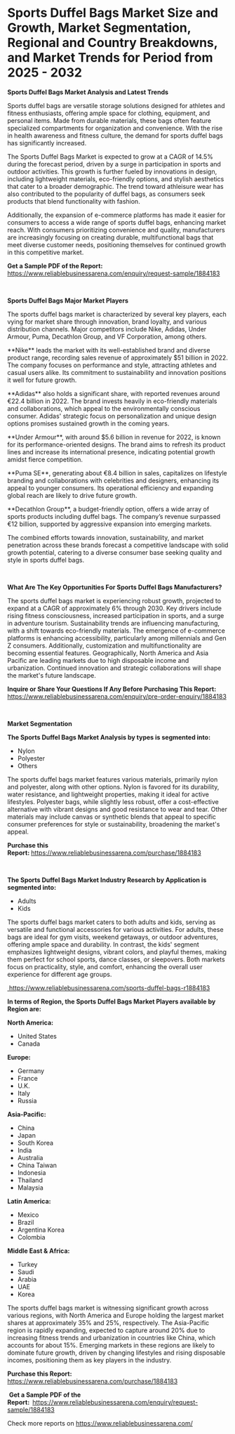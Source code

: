 <p><h1>Sports Duffel Bags Market Size and Growth, Market Segmentation, Regional and Country Breakdowns, and Market Trends for Period from 2025 -  2032</h1></p><p><strong>Sports Duffel Bags Market Analysis and Latest Trends</strong></p>
<p><p>Sports duffel bags are versatile storage solutions designed for athletes and fitness enthusiasts, offering ample space for clothing, equipment, and personal items. Made from durable materials, these bags often feature specialized compartments for organization and convenience. With the rise in health awareness and fitness culture, the demand for sports duffel bags has significantly increased.</p><p>The Sports Duffel Bags Market is expected to grow at a CAGR of 14.5% during the forecast period, driven by a surge in participation in sports and outdoor activities. This growth is further fueled by innovations in design, including lightweight materials, eco-friendly options, and stylish aesthetics that cater to a broader demographic. The trend toward athleisure wear has also contributed to the popularity of duffel bags, as consumers seek products that blend functionality with fashion. </p><p>Additionally, the expansion of e-commerce platforms has made it easier for consumers to access a wide range of sports duffel bags, enhancing market reach. With consumers prioritizing convenience and quality, manufacturers are increasingly focusing on creating durable, multifunctional bags that meet diverse customer needs, positioning themselves for continued growth in this competitive market.</p></p>
<p><strong>Get a Sample PDF of the Report:&nbsp;</strong> <a href="https://www.reliablebusinessarena.com/enquiry/request-sample/1884183?utm_campaign=1841&utm_medium=2&utm_source=Github&utm_content=ia&utm_term=08022025&utm_id=sports-duffel-bags">https://www.reliablebusinessarena.com/enquiry/request-sample/1884183</a></p>
<p>&nbsp;</p>
<p><strong>Sports Duffel Bags Major Market Players</strong></p>
<p><p>The sports duffel bags market is characterized by several key players, each vying for market share through innovation, brand loyalty, and various distribution channels. Major competitors include Nike, Adidas, Under Armour, Puma, Decathlon Group, and VF Corporation, among others.</p><p>**Nike** leads the market with its well-established brand and diverse product range, recording sales revenue of approximately $51 billion in 2022. The company focuses on performance and style, attracting athletes and casual users alike. Its commitment to sustainability and innovation positions it well for future growth.</p><p>**Adidas** also holds a significant share, with reported revenues around €22.4 billion in 2022. The brand invests heavily in eco-friendly materials and collaborations, which appeal to the environmentally conscious consumer. Adidas' strategic focus on personalization and unique design options promises sustained growth in the coming years.</p><p>**Under Armour**, with around $5.6 billion in revenue for 2022, is known for its performance-oriented designs. The brand aims to refresh its product lines and increase its international presence, indicating potential growth amidst fierce competition.</p><p>**Puma SE**, generating about €8.4 billion in sales, capitalizes on lifestyle branding and collaborations with celebrities and designers, enhancing its appeal to younger consumers. Its operational efficiency and expanding global reach are likely to drive future growth.</p><p>**Decathlon Group**, a budget-friendly option, offers a wide array of sports products including duffel bags. The company’s revenue surpassed €12 billion, supported by aggressive expansion into emerging markets.</p><p>The combined efforts towards innovation, sustainability, and market penetration across these brands forecast a competitive landscape with solid growth potential, catering to a diverse consumer base seeking quality and style in sports duffel bags.</p></p>
<p>&nbsp;</p>
<p><strong>What Are The Key Opportunities For Sports Duffel Bags Manufacturers?</strong></p>
<p><p>The sports duffel bags market is experiencing robust growth, projected to expand at a CAGR of approximately 6% through 2030. Key drivers include rising fitness consciousness, increased participation in sports, and a surge in adventure tourism. Sustainability trends are influencing manufacturing, with a shift towards eco-friendly materials. The emergence of e-commerce platforms is enhancing accessibility, particularly among millennials and Gen Z consumers. Additionally, customization and multifunctionality are becoming essential features. Geographically, North America and Asia Pacific are leading markets due to high disposable income and urbanization. Continued innovation and strategic collaborations will shape the market's future landscape.</p></p>
<p><strong>Inquire or Share Your Questions If Any Before Purchasing This Report:</strong> <a href="https://www.reliablebusinessarena.com/enquiry/pre-order-enquiry/1884183?utm_campaign=1841&utm_medium=2&utm_source=Github&utm_content=ia&utm_term=08022025&utm_id=sports-duffel-bags">https://www.reliablebusinessarena.com/enquiry/pre-order-enquiry/1884183</a></p>
<p>&nbsp;</p>
<p><strong>Market Segmentation</strong></p>
<p><strong>The Sports Duffel Bags Market Analysis by types is segmented into:</strong></p>
<p><ul><li>Nylon</li><li>Polyester</li><li>Others</li></ul></p>
<p><p>The sports duffel bags market features various materials, primarily nylon and polyester, along with other options. Nylon is favored for its durability, water resistance, and lightweight properties, making it ideal for active lifestyles. Polyester bags, while slightly less robust, offer a cost-effective alternative with vibrant designs and good resistance to wear and tear. Other materials may include canvas or synthetic blends that appeal to specific consumer preferences for style or sustainability, broadening the market's appeal.</p></p>
<p><strong>Purchase this Report:&nbsp;</strong><a href="https://www.reliablebusinessarena.com/purchase/1884183?utm_campaign=1841&utm_medium=2&utm_source=Github&utm_content=ia&utm_term=08022025&utm_id=sports-duffel-bags">https://www.reliablebusinessarena.com/purchase/1884183</a></p>
<p>&nbsp;</p>
<p><strong>The Sports Duffel Bags Market Industry Research by Application is segmented into:</strong></p>
<p><ul><li>Adults</li><li>Kids</li></ul></p>
<p><p>The sports duffel bags market caters to both adults and kids, serving as versatile and functional accessories for various activities. For adults, these bags are ideal for gym visits, weekend getaways, or outdoor adventures, offering ample space and durability. In contrast, the kids' segment emphasizes lightweight designs, vibrant colors, and playful themes, making them perfect for school sports, dance classes, or sleepovers. Both markets focus on practicality, style, and comfort, enhancing the overall user experience for different age groups.</p></p>
<p><a href="https://www.reliablebusinessarena.com/sports-duffel-bags-r1884183?utm_campaign=1841&utm_medium=2&utm_source=Github&utm_content=ia&utm_term=08022025&utm_id=sports-duffel-bags">&nbsp;https://www.reliablebusinessarena.com/sports-duffel-bags-r1884183</a></p>
<p><strong>In terms of Region, the Sports Duffel Bags Market Players available by Region are:</strong></p>
<p>
    <p> <strong> North America: </strong>
        <ul>
            <li>United States</li>
            <li>Canada</li>
        </ul>
        </p> 
    <p> <strong> Europe: </strong>
        <ul>
            <li>Germany</li>
            <li>France</li>
            <li>U.K.</li>
            <li>Italy</li>
            <li>Russia</li>
        </ul>
        </p> 
    <p> <strong> Asia-Pacific: </strong>
        <ul>
            <li>China</li>
            <li>Japan</li>
            <li>South Korea</li>
            <li>India</li>
            <li>Australia</li>
            <li>China Taiwan</li>
            <li>Indonesia</li>
            <li>Thailand</li>
            <li>Malaysia</li>
        </ul>
        </p> 
    <p> <strong> Latin America: </strong>
        <ul>
            <li>Mexico</li>
            <li>Brazil</li>
            <li>Argentina Korea</li>
            <li>Colombia</li>
        </ul>
        </p> 
    <p> <strong> Middle East & Africa: </strong>
        <ul>
            <li>Turkey</li>
            <li>Saudi</li>
            <li>Arabia</li>
            <li>UAE</li>
            <li>Korea</li>
        </ul>
    </p>
    </p>
<p><p>The sports duffel bags market is witnessing significant growth across various regions, with North America and Europe holding the largest market shares at approximately 35% and 25%, respectively. The Asia-Pacific region is rapidly expanding, expected to capture around 20% due to increasing fitness trends and urbanization in countries like China, which accounts for about 15%. Emerging markets in these regions are likely to dominate future growth, driven by changing lifestyles and rising disposable incomes, positioning them as key players in the industry.</p></p>
<p><strong>Purchase this Report: </strong><a href="https://www.reliablebusinessarena.com/purchase/1884183?utm_campaign=1841&utm_medium=2&utm_source=Github&utm_content=ia&utm_term=08022025&utm_id=sports-duffel-bags">https://www.reliablebusinessarena.com/purchase/1884183</a></p>
<p>&nbsp;<strong>Get a Sample PDF of the Report:&nbsp;&nbsp;</strong><a href="https://www.reliablebusinessarena.com/enquiry/request-sample/1884183?utm_campaign=1841&utm_medium=2&utm_source=Github&utm_content=ia&utm_term=08022025&utm_id=sports-duffel-bags">https://www.reliablebusinessarena.com/enquiry/request-sample/1884183</a></p>
<p><strong></strong></p>
<p>Check more reports on <a href="https://www.reliablebusinessarena.com/?utm_campaign=1841&utm_medium=2&utm_source=Github&utm_content=ia&utm_term=08022025&utm_id=sports-duffel-bags">https://www.reliablebusinessarena.com/</a></p>